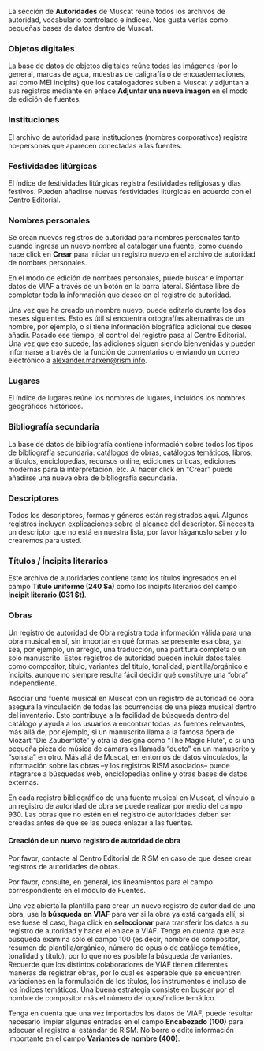 La sección de **Autoridades** de Muscat reúne todos los archivos de autoridad, vocabulario controlado e índices. Nos gusta verlas como pequeñas bases de datos dentro de Muscat. 

### Objetos digitales

La base de datos de objetos digitales reúne todas las imágenes (por lo general, marcas de agua, muestras de caligrafía o de encuadernaciones, así como MEI incipits) que los catalogadores suben a Muscat y adjuntan a sus registros mediante en enlace **Adjuntar una nueva imagen** en el modo de edición de fuentes.

### Instituciones

El archivo de autoridad para instituciones (nombres corporativos) registra no-personas que aparecen conectadas a las fuentes.

### Festividades litúrgicas

El índice de festividades litúrgicas registra festividades religiosas y días festivos. Pueden añadirse nuevas festividades litúrgicas en acuerdo con el Centro Editorial.

### Nombres personales

Se crean nuevos registros de autoridad para nombres personales tanto cuando ingresa un nuevo nombre al catalogar una fuente, como cuando hace click en **Crear** para iniciar un registro nuevo en el archivo de autoridad de nombres personales.

En el modo de edición de nombres personales, puede buscar e importar datos de VIAF a través de un botón en la barra lateral. Siéntase libre de completar toda la información que desee en el registro de autoridad.

Una vez que ha creado un nombre nuevo, puede editarlo durante los dos meses siguientes. Esto es útil si encuentra ortografías alternativas de un nombre, por ejemplo, o si tiene información biográfica adicional que desee añadir. Pasado ese tiempo, el control del registro pasa al Centro Editorial. Una vez que eso sucede, las adiciones siguen siendo bienvenidas y pueden informarse a través de la función de comentarios o enviando un correo electrónico a alexander.marxen@rism.info.

### Lugares

El índice de lugares reúne los nombres de lugares, incluidos los nombres geográficos históricos.

### Bibliografía secundaria

La base de datos de bibliografía contiene información sobre todos los tipos de bibliografía secundaria: catálogos de obras, catálogos temáticos, libros, artículos, enciclopedias, recursos online, ediciones críticas, ediciones modernas para la interpretación, etc. Al hacer click en “Crear” puede añadirse una nueva obra de bibliografía secundaria.

### Descriptores

Todos los descriptores, formas y géneros están registrados aquí. Algunos registros incluyen explicaciones sobre el alcance del descriptor. Si necesita un descriptor que no está en nuestra lista, por favor háganoslo saber y lo crearemos para usted.

### Títulos / Íncipits literarios

Este archivo de autoridades contiene tanto los títulos ingresados en el campo **Título uniforme (240 $a)** como los íncipits literarios del campo **Íncipit literario (031 $t)**.

### Obras

Un registro de autoridad de Obra registra toda información válida para una obra musical en sí, sin importar en qué formas se presente esa obra, ya sea, por ejemplo, un arreglo, una traducción, una partitura completa o un solo manuscrito. Estos registros de autoridad pueden incluir datos tales como compositor, título, variantes del título, tonalidad, plantilla/orgánico e íncipits, aunque no siempre resulta fácil decidir qué constituye una “obra” independiente.

Asociar una fuente musical en Muscat con un registro de autoridad de obra asegura la vinculación de todas las ocurrencias de una pieza musical dentro del inventario. Esto contribuye a la facilidad de búsqueda dentro del catálogo y ayuda a los usuarios a encontrar todas las fuentes relevantes, más allá de, por ejemplo, si un manuscrito llama a la famosa ópera de Mozart “Die Zauberflöte” y otra la designa como “The Magic Flute”, o si una pequeña pieza de música de cámara es llamada “dueto” en un manuscrito y “sonata” en otro. Más allá de Muscat, en entornos de datos vinculados, la información sobre las obras –y los registros RISM asociados– puede integrarse a búsquedas web, enciclopedias online y otras bases de datos externas.

En cada registro bibliográfico de una fuente musical en Muscat, el vínculo a un registro de autoridad de obra se puede realizar por medio del campo 930. Las obras que no estén en el registro de autoridades deben ser creadas antes de que se las pueda enlazar a las fuentes.

#### Creación de un nuevo registro de autoridad de obra

Por favor, contacte al Centro Editorial de RISM en caso de que desee crear registros de autoridades de obras.

Por favor, consulte, en general, los lineamientos para el campo correspondiente en el módulo de Fuentes.

Una vez abierta la plantilla para crear un nuevo registro de autoridad de una obra, use la **búsqueda en VIAF** para ver si la obra ya está cargada allí; si ese fuese el caso, haga click en **seleccionar** para transferir los datos a su registro de autoridad y hacer el enlace a VIAF. Tenga en cuenta que esta búsqueda examina sólo el campo 100 (es decir, nombre de compositor, resumen de plantilla/orgánico, número de opus o de catálogo temático, tonalidad y título), por lo que no es posible la búsqueda de variantes. Recuerde que los distintos colaboradores de VIAF tienen diferentes maneras de registrar obras, por lo cual es esperable que se encuentren variaciones en la formulación de los títulos, los instrumentos e incluso de los índices temáticos. Una buena estrategia consiste en buscar por el nombre de compositor más el número del opus/índice temático.

Tenga en cuenta que una vez importados los datos de VIAF, puede resultar necesario limpiar algunas entradas en el campo **Encabezado** **(100)** para adecuar el registro al estándar de RISM. No borre o edite información importante en el campo **Variantes de nombre (400)**.